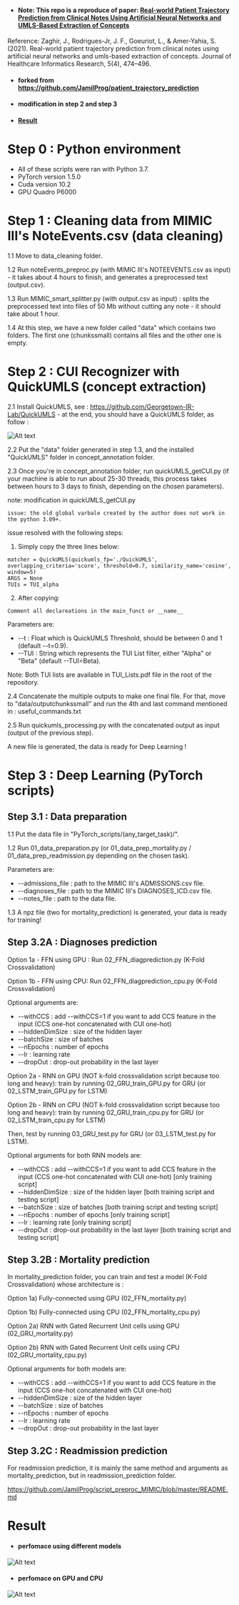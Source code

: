 * #### Note: This repo is a reproduce of paper: [Real-world Patient Trajectory Prediction from Clinical Notes Using Artificial Neural Networks and UMLS-Based Extraction of Concepts](https://link.springer.com/article/10.1007/s41666-021-00100-z)
Reference: 
  Zaghir, J., Rodrigues-Jr, J. F., Goeuriot, L., & Amer-Yahia, S. (2021). Real-world patient trajectory prediction from clinical notes using artificial neural networks and umls-based extraction of concepts. Journal of Healthcare Informatics Research, 5(4), 474–496.
* #### forked from https://github.com/JamilProg/patient_trajectory_prediction
* #### modification in step 2 and step 3
* #### [Result](#reproduce-result)

# Step 0 : Python environment
- All of these scripts were ran with Python 3.7.
- PyTorch version 1.5.0
- Cuda version 10.2
- GPU Quadro P6000

# Step 1 : Cleaning data from MIMIC III's NoteEvents.csv (data cleaning)
1.1 Move to data_cleaning folder.

1.2 Run noteEvents_preproc.py (with MIMIC III's NOTEEVENTS.csv as input) - it takes about 4 hours to finish, and generates a preprocessed text (output.csv).

1.3 Run MIMIC_smart_splitter.py (with output.csv as input) : splits the preprocessed text into files of 50 Mb without cutting any note - it should take about 1 hour.

1.4 At this step, we have a new folder called "data" which contains two folders. The first one (chunkssmall) contains all files and the other one is empty.

# Step 2 : CUI Recognizer with QuickUMLS (concept extraction)

2.1 Install QuickUMLS, see : https://github.com/Georgetown-IR-Lab/QuickUMLS - at the end, you should have a QuickUMLS folder, as follow :

![Alt text](miscellaneous/QU_repo.png?raw=true "QuickUMLS Repository tree structure")

2.2 Put the "data" folder generated in step 1.3, and the installed "QuickUMLS" folder in concept_annotation folder.

2.3 Once you're in concept_annotation folder, run quickUMLS_getCUI.py (if your machine is able to run about 25-30 threads, this process takes between hours to 3 days to finish, depending on the chosen parameters).

note: modification in quickUMLS_getCUI.py
```
issue: the old global varbale created by the author does not work in the python 3.09+. 
```
issue resolved with the following steps:

1. Simply copy the three lines below:
```
matcher = QuickUMLS(quickumls_fp='./QuickUMLS', overlapping_criteria='score', threshold=0.7, similarity_name='cosine', window=5)
ARGS = None
TUIs = TUI_alpha
```
2. After copying:
```
Comment all declareations in the main_funct or __name__
```

Parameters are:

* --t : Float which is QuickUMLS Threshold, should be between 0 and 1 (default --t=0.9).
* --TUI : String which represents the TUI List filter, either "Alpha" or "Beta" (default --TUI=Beta).

Note: Both TUI lists are available in TUI_Lists.pdf file in the root of the repository.

2.4 Concatenate the multiple outputs to make one final file. For that, move to "data/outputchunkssmall" and run the 4th and last command mentioned in : useful_commands.txt

2.5 Run quickumls_processing.py with the concatenated output as input (output of the previous step).

A new file is generated, the data is ready for Deep Learning !

# Step 3 : Deep Learning (PyTorch scripts)

## Step 3.1 : Data preparation

1.1 Put the data file in "PyTorch_scripts/(any_target_task)/".

1.2 Run 01_data_preparation.py (or 01_data_prep_mortality.py / 01_data_prep_readmission.py depending on the chosen task).

Parameters are:

* --admissions_file : path to the MIMIC III's ADMISSIONS.csv file.
* --diagnoses_file : path to the MIMIC III's DIAGNOSES_ICD.csv file.
* --notes_file : path to the data file.

1.3 A npz file (two for mortality_prediction) is generated, your data is ready for training!

## Step 3.2A : Diagnoses prediction

Option 1a - FFN using GPU : Run 02_FFN_diagprediction.py (K-Fold Crossvalidation)

Option 1b - FFN using CPU: Run 02_FFN_diagprediction_cpu.py (K-Fold Crossvalidation)

Optional arguments are:

* --withCCS : add --withCCS=1 if you want to add CCS feature in the input (CCS one-hot concatenated with CUI one-hot)
* --hiddenDimSize : size of the hidden layer
* --batchSize : size of batches
* --nEpochs : number of epochs
* --lr : learning rate
* --dropOut : drop-out probability in the last layer

Option 2a - RNN on GPU (NOT k-fold crossvalidation script because too long and heavy): train by running 02_GRU_train_GPU.py for GRU (or 02_LSTM_train_GPU.py for LSTM)

Option 2b - RNN on CPU (NOT k-fold crossvalidation script because too long and heavy): train by running 02_GRU_train_cpu.py for GRU (or 02_LSTM_train_cpu.py for LSTM)

Then, test by running 03_GRU_test.py for GRU (or 03_LSTM_test.py for LSTM).

Optional arguments for both RNN models are:

* --withCCS : add --withCCS=1 if you want to add CCS feature in the input (CCS one-hot concatenated with CUI one-hot) [only training script]
* --hiddenDimSize : size of the hidden layer [both training script and testing script]
* --batchSize : size of batches [both training script and testing script]
* --nEpochs : number of epochs [only training script]
* --lr : learning rate [only training script]
* --dropOut : drop-out probability in the last layer [both training script and testing script]

## Step 3.2B : Mortality prediction

In mortality_prediction folder, you can train and test a model (K-Fold Crossvalidation) whose architecture is :

Option 1a) Fully-connected using GPU (02_FFN_mortality.py)

Option 1b) Fully-connected using CPU (02_FFN_mortality_cpu.py)

Option 2a) RNN with Gated Recurrent Unit cells using GPU (02_GRU_mortality.py)

Option 2b) RNN with Gated Recurrent Unit cells using CPU (02_GRU_mortality_cpu.py)

Optional arguments for both models are:

* --withCCS : add --withCCS=1 if you want to add CCS feature in the input (CCS one-hot concatenated with CUI one-hot)
* --hiddenDimSize : size of the hidden layer
* --batchSize : size of batches
* --nEpochs : number of epochs
* --lr : learning rate
* --dropOut : drop-out probability in the last layer

## Step 3.2C : Readmission prediction

For readmission prediction, it is mainly the same method and arguments as mortality_prediction, but in readmission_prediction folder.

https://github.com/JamilProg/script_preproc_MIMIC/blob/master/README.md

<a name=reproduce-result />

# Result
* #### perfomace using different models
![Alt text](https://github.com/Scarlettfan/598DHL_final_project/blob/master/result1.png "result1")

* #### perfomace on GPU and CPU
![Alt text](https://github.com/Scarlettfan/598DHL_final_project/blob/master/result2.png "result2")
